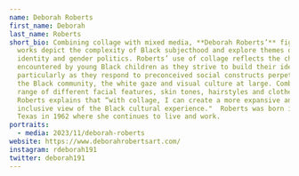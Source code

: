 ```yaml
---
name: Deborah Roberts
first_name: Deborah
last_name: Roberts
short_bio: Combining collage with mixed media, **Deborah Roberts’** figurative
  works depict the complexity of Black subjecthood and explore themes of race,
  identity and gender politics. Roberts’ use of collage reflects the challenges
  encountered by young Black children as they strive to build their identity,
  particularly as they respond to preconceived social constructs perpetuated by
  the Black community, the white gaze and visual culture at large. Combining a
  range of different facial features, skin tones, hairstyles and clothes,
  Roberts explains that “with collage, I can create a more expansive and
  inclusive view of the Black cultural experience."  Roberts was born in Austin,
  Texas in 1962 where she continues to live and work.
portraits:
  - media: 2023/11/deborah-roberts
website: https://www.deborahrobertsart.com/
instagram: rdeborah191
twitter: deborah191
---
```

